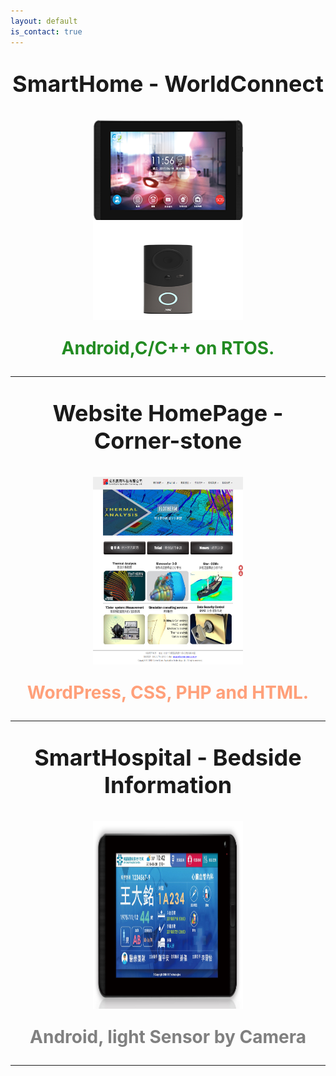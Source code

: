 ```yaml
---
layout: default
is_contact: true
---
```

<p align="center" style="font-weight:bolder;font-size:36px;"> SmartHome - WorldConnect</p>
<img src="WorldConnect.png" style="width:240px;height:160px;display:block; margin:auto;"/>
<img src="SmartDoorBell.png" style="width:240px;height:160px;display:block; margin:auto;"/>
<p align="center" style="font-weight:bolder;font-size:28px;color:forestgreen;">Android,C/C++ on RTOS.</p>

---

<p align="center" style="font-weight:bolder;font-size:36px;"> Website HomePage - Corner-stone</p>
<img src="corner-stone.png" style="width:240px;height:300px;display:block; margin:auto;"/>
<p align="center" style="font-weight:bolder;font-size:28px;color:lightsalmon;">WordPress, CSS, PHP and HTML.</p>

---

<p align="center" style="font-weight:bolder;font-size:36px;"> SmartHospital - Bedside Information </p>
<img src="SmartHospital.jpg" style="width:240px;height:300px;display:block; margin:auto;"/>
<p align="center" style="font-weight:bolder;font-size:28px;color:gray;">Android, light Sensor by Camera</p>

---
